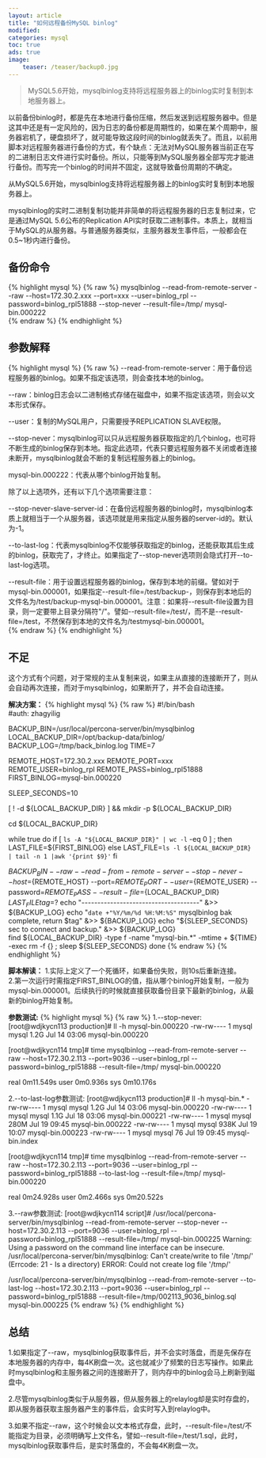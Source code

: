 ```yaml
---
layout: article
title: "如何远程备份MySQL binlog"
modified:
categories: mysql
toc: true
ads: true
image:
    teaser: /teaser/backup0.jpg
---
```


> MySQL5.6开始，mysqlbinlog支持将远程服务器上的binlog实时复制到本地服务器上。     
 
    
以前备份binlog时，都是先在本地进行备份压缩，然后发送到远程服务器中。但是这其中还是有一定风险的，因为日志的备份都是周期性的，如果在某个周期中，服务器宕机了，硬盘损坏了，就可能导致这段时间的binlog就丢失了。而且，以前用脚本对远程服务器进行备份的方式，有个缺点：无法对MySQL服务器当前正在写的二进制日志文件进行实时备份。所以，只能等到MySQL服务器全部写完才能进行备份。而写完一个binlog的时间并不固定，这就导致备份周期的不确定。

从MySQL5.6开始，mysqlbinlog支持将远程服务器上的binlog实时复制到本地服务器上。

mysqlbinlog的实时二进制复制功能并非简单的将远程服务器的日志复制过来，它是通过MySQL 5.6公布的Replication API实时获取二进制事件。本质上，就相当于MySQL的从服务器。与普通服务器类似，主服务器发生事件后，一般都会在0.5~1秒内进行备份。

## 备份命令   
{% highlight mysql %}
{% raw %}
mysqlbinlog --read-from-remote-server --raw --host=172.30.2.xxx --port=xxx --user=binlog_rpl --password=binlog_rpl51888  --stop-never  --result-file=/tmp/ mysql-bin.000222   
{% endraw %}
{% endhighlight %}   
## 参数解释    
{% highlight mysql %}
{% raw %}
--read-from-remote-server：用于备份远程服务器的binlog。如果不指定该选项，则会查找本地的binlog。  

--raw：binlog日志会以二进制格式存储在磁盘中，如果不指定该选项，则会以文本形式保存。  

--user：复制的MySQL用户，只需要授予REPLICATION SLAVE权限。  

--stop-never：mysqlbinlog可以只从远程服务器获取指定的几个binlog，也可将不断生成的binlog保存到本地。指定此选项，代表只要远程服务器不关闭或者连接未断开，mysqlbinlog就会不断的复制远程服务器上的binlog。  

mysql-bin.000222：代表从哪个binlog开始复制。  

除了以上选项外，还有以下几个选项需要注意：   

--stop-never-slave-server-id：在备份远程服务器的binlog时，mysqlbinlog本质上就相当于一个从服务器，该选项就是用来指定从服务器的server-id的。默认为-1。    
 
--to-last-log：代表mysqlbinlog不仅能够获取指定的binlog，还能获取其后生成的binlog，获取完了，才终止。如果指定了--stop-never选项则会隐式打开--to-last-log选项。    

--result-file：用于设置远程服务器的binlog，保存到本地的前缀。譬如对于mysql-bin.000001，如果指定--result-file=/test/backup-，则保存到本地后的文件名为/test/backup-mysql-bin.000001。注意：如果将--result-file设置为目录，则一定要带上目录分隔符"/"。譬如--result-file=/test/，而不是--result-file=/test，不然保存到本地的文件名为/testmysql-bin.000001。    
{% endraw %}
{% endhighlight %}

## 不足  
这个方式有个问题，对于常规的主从复制来说，如果主从直接的连接断开了，则从会自动再次连接，而对于mysqlbinlog，如果断开了，并不会自动连接。  

**解决方案：**
{% highlight mysql %}
{% raw %}
#!/bin/bash  
#auth: zhagyilig

BACKUP_BIN=/usr/local/percona-server/bin/mysqlbinlog
LOCAL_BACKUP_DIR=/opt/backup-data/binlog/
BACKUP_LOG=/tmp/back_binlog.log
TIME=7

REMOTE_HOST=172.30.2.xxx
REMOTE_PORT=xxx
REMOTE_USER=binlog_rpl
REMOTE_PASS=binlog_rpl51888
FIRST_BINLOG=mysql-bin.000220

SLEEP_SECONDS=10

[ ! -d ${LOCAL_BACKUP_DIR} ] && mkdir -p ${LOCAL_BACKUP_DIR}

cd ${LOCAL_BACKUP_DIR}

while true
do
  if [ `ls -A "${LOCAL_BACKUP_DIR}" | wc -l` -eq 0 ] ; then
     LAST_FILE=${FIRST_BINLOG}
  else
     LAST_FILE=`ls -l ${LOCAL_BACKUP_DIR} | tail -n 1 |awk '{print $9}'`
  fi

  ${BACKUP_BIN} --raw --read-from-remote-server --stop-never --host=${REMOTE_HOST} --port=${REMOTE_PORT} --user=${REMOTE_USER} --password=${REMOTE_PASS}  --result-file=${LOCAL_BACKUP_DIR} ${LAST_FILE}
  tag=$?
  echo "-------------------------------------"  &>> ${BACKUP_LOG}
  echo "`date +"%Y/%m/%d %H:%M:%S"` mysqlbinlog bak complete, return $tag" &>> ${BACKUP_LOG}
  echo "${SLEEP_SECONDS} sec to connect and backup." &>> ${BACKUP_LOG}  
  find ${LOCAL_BACKUP_DIR} -type f -name "mysql-bin.*" -mtime + ${TIME} -exec rm -f {} \;
  sleep ${SLEEP_SECONDS}
done
{% endraw %}
{% endhighlight %}  

**脚本解读：**
1.实际上定义了一个死循环，如果备份失败，则10s后重新连接。  
2.第一次运行时需指定FIRST_BINLOG的值，指从哪个binlog开始复制，一般为mysql-bin.000001。后续执行的时候就直接获取备份目录下最新的binlog，从最新的binlog开始复制。  

**参数测试:**
{% highlight mysql %}
{% raw %}
1.--stop-never:
[root@wdjkycn113 production]#   ll -h mysql-bin.000220
-rw-rw---- 1 mysql mysql 1.2G Jul 14 03:06 mysql-bin.000220

[root@wdjkycn114 tmp]#  time mysqlbinlog --read-from-remote-server --raw --host=172.30.2.113 --port=9036 --user=binlog_rpl --password=binlog_rpl51888   --result-file=/tmp/ mysql-bin.000220

real	0m11.549s
user	0m0.936s
sys		0m10.176s
 
2.--to-last-log参数测试:
[root@wdjkycn113 production]#   ll -h mysql-bin.*
-rw-rw---- 1 mysql mysql 1.2G Jul 14 03:06 mysql-bin.000220
-rw-rw---- 1 mysql mysql 1.1G Jul 18 03:06 mysql-bin.000221
-rw-rw---- 1 mysql mysql 280M Jul 19 09:45 mysql-bin.000222
-rw-rw---- 1 mysql mysql 938K Jul 19 10:07 mysql-bin.000223
-rw-rw---- 1 mysql mysql   76 Jul 19 09:45 mysql-bin.index

[root@wdjkycn114 tmp]#  time mysqlbinlog --read-from-remote-server --raw --host=172.30.2.113 --port=9036 --user=binlog_rpl --password=binlog_rpl51888  --to-last-log  --result-file=/tmp/ mysql-bin.000220

real	0m24.928s
user	0m2.466s
sys		0m20.522s

3.--raw参数测试:
[root@wdjkycn114 script]#   /usr/local/percona-server/bin/mysqlbinlog  --read-from-remote-server --stop-never --host=172.30.2.113 --port=9036 --user=binlog_rpl --password=binlog_rpl51888 --result-file=/tmp/ mysql-bin.000225
Warning: Using a password on the command line interface can be insecure.
/usr/local/percona-server/bin/mysqlbinlog: Can't create/write to file '/tmp/' (Errcode: 21 - Is a directory)
ERROR: Could not create log file '/tmp/'  

/usr/local/percona-server/bin/mysqlbinlog  --read-from-remote-server --to-last-log --host=172.30.2.113 --port=9036 --user=binlog_rpl --password=binlog_rpl51888 --result-file=/tmp/002113_9036_binlog.sql  mysql-bin.000225 
{% endraw %}
{% endhighlight %}  

## 总结
1.如果指定了--raw，mysqlbinlog获取事件后，并不会实时落盘，而是先保存在本地服务器的内存中，每4K刷盘一次。这也就减少了频繁的日志写操作。如果此时mysqlbinlog和主服务器之间的连接断开了，则内存中的binlog会马上刷新到磁盘中。       

2.尽管mysqlbinlog类似于从服务器，但从服务器上的relaylog却是实时存盘的，即从服务器获取主服务器产生的事件后，会实时写入到relaylog中。       

3.如果不指定--raw，这个时候会以文本格式存盘，此时，--result-file=/test/不能指定为目录，必须明确写上文件名，譬如--result-file=/test/1.sql，此时，mysqlbinlog获取事件后，是实时落盘的，不会每4K刷盘一次。       
